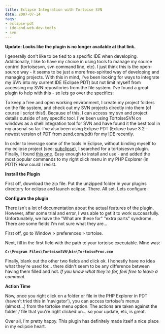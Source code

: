 ```yaml
---
title: Eclipse Integration with Tortoise SVN
date: 2007-07-14
tags:
- eclipse-pdt
- ide-and-web-dev-tools
- svn
---
```

**Update: Looks like the plugin is no longer available at that link.**

I generally don't like to be tied to a specific IDE when developing.  Additionally, I like to have my choice in using tools to manage my source control (tortoisesvn, svn command line, etc).  I just think this is the open-source way - it seems to be just a more free-spirited way of developing and managing projects.  With this in mind, I've been looking for ways to integrate my SVN into my current IDE (Eclipse PDT) but not limit myself from accessing my SVN repositories from the file system.  I've found a great plugin to help with this - so lets go over the specifics:

<!--more-->

To keep a free and open working environment, I create my project folders on the file system, and check out my SVN projects directly into them (of course I script this!).  Because of this, I can access my svn and project details outside of any specific tool.  I've been using TortoiseSVN on windows as a shell integration tool for SVN and have found it the best tool in my arsenal so far.  I've also been using Eclipse PDT (Eclipse base 3.2 - newest version of PDT from zend.com/pdt) for my IDE recently.

In order to leverage some of the tools in Eclipse, without binding myself to my eclipse project (see: [subclipse](http://subclipse.tigris.org/)), I searched for a tortoisesvn plugin.  Finally, I found [this one](http://tabaquismo.freehosting.net/ignacio/eclipse/tortoise-svn/subversion.html).  Easy enough to install and use - and added the most popular commands to my right click menu in my PHP Explorer (in PDT)? How could I resist.

**Install the Plugin**

First off, download the zip file.  Put the unzipped folder in your plugins directory for eclipse and launch eclipse.  There.  All set.  Lets configure:

**Configure the plugin**

There isn't a lot of documentation about the actual features of the plugin.  However, after some trial and error, I was able to get it to work successfully.  Unfortunately, we have the "What are these for" "extra parts" syndrome.  There are some fields I'm not sure what they are...

First off, go to Window > preferences > tortoise.

Next, fill in the first field with the path to your tortoise executable.  Mine was:

**`C:\Program Files\TortoiseSVN\bin\TortoiseProc.exe`**

Finally, blank out the other two fields and click ok.  I honestly have no idea what they're used for... there didn't seem to be any difference between having them filled and not.   _If you know what they're for, feel free to leave a comment._

**Action Time**

Now, once you right click on a folder or file in the PHP Explorer in PDT (haven't tried this in 'navigator'), you can access tortoise's menus (almost...) from the tortoise menu option.  The actions are taken against the folder / file that you're right clicked on... so your update, etc, is great.

Over all, I'm pretty happy.  This plugin has definitely made itself a nice place in my eclipsie heart.
